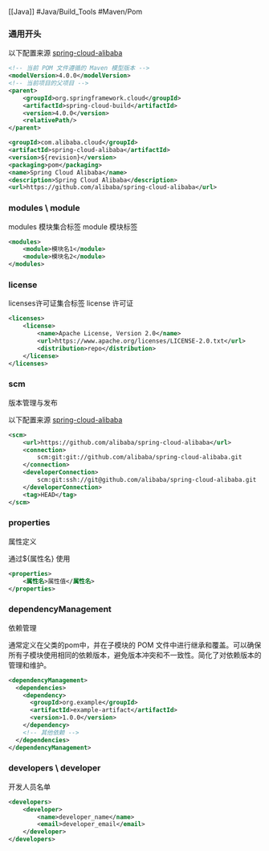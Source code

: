 [[Java]]
#Java/Build_Tools
#Maven/Pom

### 通用开头


 以下配置来源  [spring-cloud-alibaba](https://github.com/alibaba/spring-cloud-alibaba/tree/2022.x)

```xml
<!-- 当前 POM 文件遵循的 Maven 模型版本 -->
<modelVersion>4.0.0</modelVersion>
<!-- 当前项目的父项目 -->
<parent>
	<groupId>org.springframework.cloud</groupId>
	<artifactId>spring-cloud-build</artifactId>
	<version>4.0.0</version>
	<relativePath/>
</parent>

<groupId>com.alibaba.cloud</groupId>
<artifactId>spring-cloud-alibaba</artifactId>
<version>${revision}</version>
<packaging>pom</packaging>
<name>Spring Cloud Alibaba</name>
<description>Spring Cloud Alibaba</description>
<url>https://github.com/alibaba/spring-cloud-alibaba</url>
```


### modules \ module

modules 模块集合标签
module 模块标签
```xml
<modules>
	<module>模块名1</module>
	<module>模块名2</module>
</modules>
```


### license

licenses许可证集合标签
license 许可证
```xml
<licenses>  
    <license>        
	    <name>Apache License, Version 2.0</name>  
        <url>https://www.apache.org/licenses/LICENSE-2.0.txt</url>  
        <distribution>repo</distribution>  
    </license>
</licenses>

```

### scm 

版本管理与发布

以下配置来源  [spring-cloud-alibaba](https://github.com/alibaba/spring-cloud-alibaba/tree/2022.x)
```xml
<scm>
	<url>https://github.com/alibaba/spring-cloud-alibaba</url>
	<connection>
		scm:git:git://github.com/alibaba/spring-cloud-alibaba.git
	</connection>
	<developerConnection>
		scm:git:ssh://git@github.com/alibaba/spring-cloud-alibaba.git
	</developerConnection>
	<tag>HEAD</tag>
</scm>

```

### properties 

属性定义


通过${属性名} 使用
```xml
<properties>
	<属性名>属性值</属性名>
</properties>
```


### dependencyManagement 

依赖管理

通常定义在父类的pom中，并在子模块的 POM 文件中进行继承和覆盖。可以确保所有子模块使用相同的依赖版本，避免版本冲突和不一致性。简化了对依赖版本的管理和维护。

```xml
<dependencyManagement>
  <dependencies>
    <dependency>
      <groupId>org.example</groupId>
      <artifactId>example-artifact</artifactId>
      <version>1.0.0</version>
    </dependency>
    <!-- 其他依赖 -->
  </dependencies>
</dependencyManagement>
```



### developers \ developer

开发人员名单

```xml
<developers>
	<developer>
		<name>developer_name</name>
		<email>developer_email</email>
	</developer>
</developers>        
```


